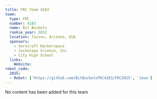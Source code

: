 ```yaml
---
title: FRC Team 4183
team:
  type: FRC
  number: 4183
  name: Bit Buckets
  rookie_year: 2012
  location: Tucson, Arizona, USA
  sponsors:
    - Xerocraft Hackerspace
    - Jackalope Science, Inc.
    - City High School
  links:
    Website:
robot_code:
  2015:
  - Robot: ['https://github.com/BitBucketsFRC4183/FRC2015', 'Java']
---
```

No content has been added for this team